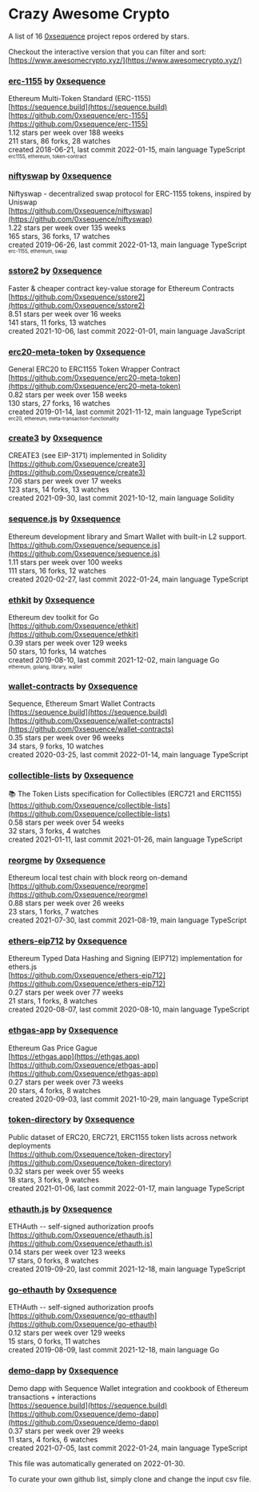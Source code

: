 # Crazy Awesome Crypto
A list of 16 [0xsequence](https://github.com/0xsequence) project repos ordered by stars.  

Checkout the interactive version that you can filter and sort: 
[https://www.awesomecrypto.xyz/](https://www.awesomecrypto.xyz/)  


### [erc-1155](https://github.com/0xsequence/erc-1155) by [0xsequence](https://github.com/0xsequence)  
Ethereum Multi-Token Standard (ERC-1155)  
[https://sequence.build](https://sequence.build)  
[https://github.com/0xsequence/erc-1155](https://github.com/0xsequence/erc-1155)  
1.12 stars per week over 188 weeks  
211 stars, 86 forks, 28 watches  
created 2018-06-21, last commit 2022-01-15, main language TypeScript  
<sub><sup>erc1155, ethereum, token-contract</sup></sub>


### [niftyswap](https://github.com/0xsequence/niftyswap) by [0xsequence](https://github.com/0xsequence)  
Niftyswap - decentralized swap protocol for ERC-1155 tokens, inspired by Uniswap  
[https://github.com/0xsequence/niftyswap](https://github.com/0xsequence/niftyswap)  
1.22 stars per week over 135 weeks  
165 stars, 36 forks, 17 watches  
created 2019-06-26, last commit 2022-01-13, main language TypeScript  
<sub><sup>erc-1155, ethereum, swap</sup></sub>


### [sstore2](https://github.com/0xsequence/sstore2) by [0xsequence](https://github.com/0xsequence)  
Faster & cheaper contract key-value storage for Ethereum Contracts  
[https://github.com/0xsequence/sstore2](https://github.com/0xsequence/sstore2)  
8.51 stars per week over 16 weeks  
141 stars, 11 forks, 13 watches  
created 2021-10-06, last commit 2022-01-01, main language JavaScript  


### [erc20-meta-token](https://github.com/0xsequence/erc20-meta-token) by [0xsequence](https://github.com/0xsequence)  
General ERC20 to ERC1155 Token Wrapper Contract  
[https://github.com/0xsequence/erc20-meta-token](https://github.com/0xsequence/erc20-meta-token)  
0.82 stars per week over 158 weeks  
130 stars, 27 forks, 16 watches  
created 2019-01-14, last commit 2021-11-12, main language TypeScript  
<sub><sup>erc20, ethereum, meta-transaction-functionality</sup></sub>


### [create3](https://github.com/0xsequence/create3) by [0xsequence](https://github.com/0xsequence)  
CREATE3 (see EIP-3171) implemented in Solidity  
[https://github.com/0xsequence/create3](https://github.com/0xsequence/create3)  
7.06 stars per week over 17 weeks  
123 stars, 14 forks, 13 watches  
created 2021-09-30, last commit 2021-10-12, main language Solidity  


### [sequence.js](https://github.com/0xsequence/sequence.js) by [0xsequence](https://github.com/0xsequence)  
Ethereum development library and Smart Wallet with built-in L2 support.  
[https://github.com/0xsequence/sequence.js](https://github.com/0xsequence/sequence.js)  
1.11 stars per week over 100 weeks  
111 stars, 16 forks, 12 watches  
created 2020-02-27, last commit 2022-01-24, main language TypeScript  


### [ethkit](https://github.com/0xsequence/ethkit) by [0xsequence](https://github.com/0xsequence)  
Ethereum dev toolkit for Go  
[https://github.com/0xsequence/ethkit](https://github.com/0xsequence/ethkit)  
0.39 stars per week over 129 weeks  
50 stars, 10 forks, 14 watches  
created 2019-08-10, last commit 2021-12-02, main language Go  
<sub><sup>ethereum, golang, library, wallet</sup></sub>


### [wallet-contracts](https://github.com/0xsequence/wallet-contracts) by [0xsequence](https://github.com/0xsequence)  
Sequence, Ethereum Smart Wallet Contracts  
[https://sequence.build](https://sequence.build)  
[https://github.com/0xsequence/wallet-contracts](https://github.com/0xsequence/wallet-contracts)  
0.35 stars per week over 96 weeks  
34 stars, 9 forks, 10 watches  
created 2020-03-25, last commit 2022-01-14, main language TypeScript  


### [collectible-lists](https://github.com/0xsequence/collectible-lists) by [0xsequence](https://github.com/0xsequence)  
📚 The Token Lists specification for Collectibles (ERC721 and ERC1155)  
[https://github.com/0xsequence/collectible-lists](https://github.com/0xsequence/collectible-lists)  
0.58 stars per week over 54 weeks  
32 stars, 3 forks, 4 watches  
created 2021-01-11, last commit 2021-01-26, main language TypeScript  


### [reorgme](https://github.com/0xsequence/reorgme) by [0xsequence](https://github.com/0xsequence)  
Ethereum local test chain with block reorg on-demand  
[https://github.com/0xsequence/reorgme](https://github.com/0xsequence/reorgme)  
0.88 stars per week over 26 weeks  
23 stars, 1 forks, 7 watches  
created 2021-07-30, last commit 2021-08-19, main language TypeScript  


### [ethers-eip712](https://github.com/0xsequence/ethers-eip712) by [0xsequence](https://github.com/0xsequence)  
Ethereum Typed Data Hashing and Signing (EIP712) implementation for ethers.js  
[https://github.com/0xsequence/ethers-eip712](https://github.com/0xsequence/ethers-eip712)  
0.27 stars per week over 77 weeks  
21 stars, 1 forks, 8 watches  
created 2020-08-07, last commit 2020-08-10, main language TypeScript  


### [ethgas-app](https://github.com/0xsequence/ethgas-app) by [0xsequence](https://github.com/0xsequence)  
Ethereum Gas Price Gague  
[https://ethgas.app](https://ethgas.app)  
[https://github.com/0xsequence/ethgas-app](https://github.com/0xsequence/ethgas-app)  
0.27 stars per week over 73 weeks  
20 stars, 4 forks, 8 watches  
created 2020-09-03, last commit 2021-10-29, main language TypeScript  


### [token-directory](https://github.com/0xsequence/token-directory) by [0xsequence](https://github.com/0xsequence)  
Public dataset of ERC20, ERC721, ERC1155 token lists across network deployments  
[https://github.com/0xsequence/token-directory](https://github.com/0xsequence/token-directory)  
0.32 stars per week over 55 weeks  
18 stars, 3 forks, 9 watches  
created 2021-01-06, last commit 2022-01-17, main language TypeScript  


### [ethauth.js](https://github.com/0xsequence/ethauth.js) by [0xsequence](https://github.com/0xsequence)  
ETHAuth -- self-signed authorization proofs  
[https://github.com/0xsequence/ethauth.js](https://github.com/0xsequence/ethauth.js)  
0.14 stars per week over 123 weeks  
17 stars, 0 forks, 8 watches  
created 2019-09-20, last commit 2021-12-18, main language TypeScript  


### [go-ethauth](https://github.com/0xsequence/go-ethauth) by [0xsequence](https://github.com/0xsequence)  
ETHAuth -- self-signed authorization proofs  
[https://github.com/0xsequence/go-ethauth](https://github.com/0xsequence/go-ethauth)  
0.12 stars per week over 129 weeks  
15 stars, 0 forks, 11 watches  
created 2019-08-09, last commit 2021-12-18, main language Go  


### [demo-dapp](https://github.com/0xsequence/demo-dapp) by [0xsequence](https://github.com/0xsequence)  
Demo dapp with Sequence Wallet integration and cookbook of Ethereum transactions + interactions  
[https://sequence.build](https://sequence.build)  
[https://github.com/0xsequence/demo-dapp](https://github.com/0xsequence/demo-dapp)  
0.37 stars per week over 29 weeks  
11 stars, 4 forks, 6 watches  
created 2021-07-05, last commit 2022-01-24, main language TypeScript  


This file was automatically generated on 2022-01-30.  

To curate your own github list, simply clone and change the input csv file.  